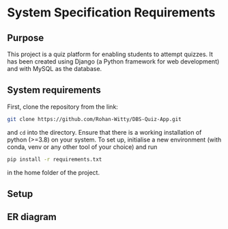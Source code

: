 # System Specification Requirements

## Purpose

This project is a quiz platform for enabling students to attempt quizzes. It has been created using Django (a Python framework for web development) and with MySQL as the database.

## System requirements

First, clone the repository from the link:

```bash
git clone https://github.com/Rohan-Witty/DBS-Quiz-App.git
```

and `cd` into the directory. Ensure that there is a working installation of python (>=3.8) on your system. To set up, initialise a new environment (with conda, venv or any other tool of your choice) and run

```bash
pip install -r requirements.txt
```

in the home folder of the project.

## Setup

## ER diagram

